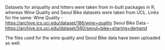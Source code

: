 Datasets for airquality and hitters were taken from in-built packages in R, whereas Wine Quality and Seoul Bike datasets were taken from UCL. Links for the same:
Wine Quality - https://archive.ics.uci.edu/dataset/186/wine+quality
Seoul Bike Data - https://archive.ics.uci.edu/dataset/560/seoul+bike+sharing+demand

The files used for the wine quality and Seoul Bike data have been uploaded as well.
